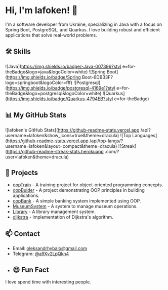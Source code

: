 # Hi, I'm lafoken! 👋
I'm a software developer from Ukraine, specializing in Java with a focus on Spring Boot, PostgreSQL, and Quarkus. I love building robust and efficient applications that solve real-world problems.
## 🛠 Skills
![Java](https://img.shields.io/badge/-Java-007396?styl e=for-theBadge&logo=java&logoColor=white)
![Spring Boot](https://img.shields.io/badge/Spring Boot-6DB33F?logo=springboot&logoColor=fff)
![Postgresql](https://img.shields.io/badge/postgresql-4169e1?styl e=for-theBadge&logo=postgresql&logoColor=white)
![Quarkus](https://img.shields.io/badge/Quarkus-4794EB?styl e=for-theBadge)
## 📊 My GitHub Stats
![lafoken's GitHub Stats](https://github-readme-stats.vercel.app /api?username=lafoken&show_icons=true&theme=dracula)
![Top Languages](https://github-readme-stats.vercel.app /api/top-langs/?username=lafoken&layout=compact&theme=dracula)
![Streak](https://github-readme-streak-stats.herokuapp .com/?user=lafoken&theme=dracula)
## 🌟 Projects
- [oopTrain](https://github.com/lafoken/oopTrain) - A training project for object-oriented programming concepts.
- [oopBuider](https://github.com/lafoken/oopBuider) - A project demonstrating OOP principles in building applications.
- [oopBank](https://github.com/lafoken/oopBank) - A simple banking system implemented using OOP.
- [MuseumSystem](https://github.com/lafoken/MuseumSystem) - A system to manage museum operations.
- [Library](https://github.com/lafoken/Library) - A library management system.
- [dijkstra](https://github.com/lafoken/dijkstra) - Implementation of Dijkstra's algorithm.
## 📫 Contact
- Email: [oleksandrhybalo@gmail.com](mailto:oleksandrhybalo@gmail.com)
- Telegram: [@a9Xv2LpQkn4](https://telegram.me/a9Xv2LpQkn4)
- ## 😄 Fun Fact
I love spend time with interesting people.
